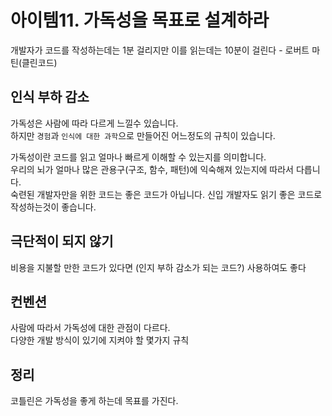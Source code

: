# 아이템11. 가독성을 목표로 설계하라
개발자가 코드를 작성하는데는 1분 걸리지만 이를 읽는데는 10분이 걸린다 - 로버트 마틴(클린코드)<br>

## 인식 부하 감소
가독성은 사람에 따라 다르게 느낄수 있습니다.<br>
하지만 `경험`과 `인식에 대한 과학`으로 만들어진 어느정도의 규칙이 있습니다.

가독성이란 코드를 읽고 얼마나 빠르게 이해할 수 있는지를 의미합니다.<br>
우리의 뇌가 얼마나 많은 관용구(구조, 함수, 패턴)에 익숙해져 있는지에 따라서 다릅니다.<br>
숙련된 개발자만을 위한 코드는 좋은 코드가 아닙니다. 신입 개발자도 읽기 좋은 코드로 작성하는것이 좋습니다. 


## 극단적이 되지 않기
비용을 지불할 만한 코드가 있다면 (인지 부하 감소가 되는 코드?) 사용하여도 좋다


## 컨벤션
사람에 따라서 가독성에 대한 관점이 다르다.<br>
다양한 개발 방식이 있기에 지켜야 할 몇가지 규칙

## 정리
코틀린은 가독성을 좋게 하는데 목표를 가진다.
